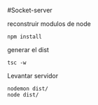 #Socket-server

reconstruir modulos de node
```
npm install
```
generar el dist
```
tsc -w
```
Levantar servidor
```
nodemon dist/
node dist/
```